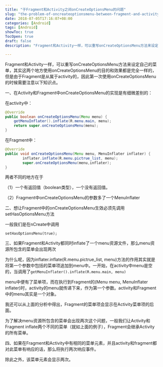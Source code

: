 ```yaml
---
title: "于Fragment和Activity之间onCreateOptionsMenu的问题"
slug: "the-problem-of-oncreateoptionsmenu-between-fragment-and-activity-1"
date: 2018-07-05T17:16:07+08:00
categories: [Android]
tags: [Android]
showToc: true
TocOpen: true
draft: false
description: "Fragment和Activity一样，可以重写onCreateOptionsMenu方法来设定自己的菜单，其实这两个地方使用onCreat"

---
```

                
Fragment和Activity一样，可以重写onCreateOptionsMenu方法来设定自己的菜单，其实这两个地方使用onCreateOptionsMenu的目的和效果都是完全一样的，但是由于Fragment是从属于activity的，因此第一次使用onCreateOptionsMenu的时候需要注意以下知识点。

一、在Activity和Fragment中onCreateOptionsMenu的实现是有细微差别的：

在activity中：
```java
@Override
public boolean onCreateOptionsMenu(Menu menu) {
    getMenuInflater().inflate(R.menu.main, menu);
    return super.onCreateOptionsMenu(menu);
}
``` 

在Fragment中：
```java
@Override
public void onCreateOptionsMenu(Menu menu, MenuInflater inflater) {
        inflater.inflate(R.menu.pictrue_list, menu);
        super.onCreateOptionsMenu(menu,inflater);
}
```

两者不同的地方在于

（1）一个有返回值（boolean类型），一个没有返回值。

（2）Fragment中onCreateOptionsMenu的参数多了一个MenuInflater

二、想让Fragment中的onCreateOptionsMenu生效必须先调用setHasOptionsMenu方法

一般我们是在nCreate中调用

`setHasOptionsMenu(true);`

三、如果Fragment和Activity都同时inflate了一个menu资源文件，那么menu资源所包含的菜单会出现两次

为什么呢，因为inflater.inflate(R.menu.pictrue_list, menu)方法的作用其实就是将第一个参数中包括的菜单项追加到menu中。一开始，在activity中menu是空的，当调用了`getMenuInflater().inflate(R.menu.main, menu)`

menu中便有了菜单项，而在执行到Fragment的(Menu menu, MenuInflater inflater)时，activity的menu就传递下来，作为第一个参数。activity和Fragment中的menu其实是一个对象。

我还可以从上面的分析中得出，Fragment的菜单项会显示在Activity菜单项的后面。

为了解决menu资源所包含的菜单会出现两次这个问题，一般我们让Activity和Fragment inflate两个不同的菜单（就如上面的例子），Fragment会继承Activity的所有菜单。

四、如果在Fragment和Activity中有相同的菜单元素，并且activity和fragment都对此菜单有响应的话，那么将执行两次响应事件。

除此之外，该菜单元素会显示两次。